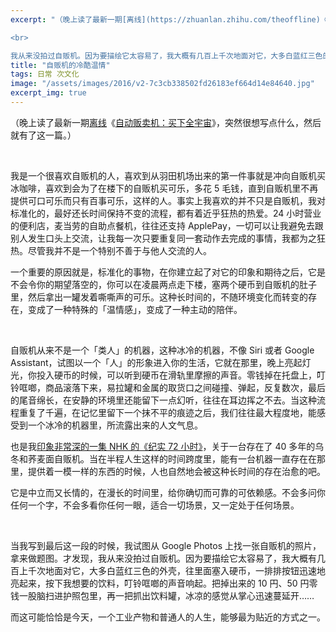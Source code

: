 ```yaml
---
excerpt: "（晚上读了最新一期[离线](https://zhuanlan.zhihu.com/theoffline)《[自动贩卖机：买下全宇宙](https://the-offline.com/issue/31/)》，突然很想写点什么，然后就有了这一篇。）

<br>

我从来没拍过自贩机。因为要描绘它太容易了，我大概有几百上千次地面对它，大多白蓝红三色的外壳，往里面塞入硬币，一排排按钮迅速地亮起来，按下我想要的饮料，叮铃哐啷的声音响起。把掉出来的 10 円、50 円零钱一股脑扫进护照包里，再一把抓出饮料罐，冰凉的感觉从掌心迅速蔓延开…"
title: "自贩机的冷酷温情"
tags: 日常 次文化
image: "/assets/images/2016/v2-7c3cb338502fd26183ef664d14e84640.jpg"
excerpt_img: true
---
```


（晚上读了最新一期[离线](https://zhuanlan.zhihu.com/theoffline)《[自动贩卖机：买下全宇宙](https://the-offline.com/issue/31/)》，突然很想写点什么，然后就有了这一篇。）

<br>

我是一个很喜欢自贩机的人，喜欢到从羽田机场出来的第一件事就是冲向自贩机买冰咖啡，喜欢到会为了在楼下的自贩机买可乐，多花 5 毛钱，直到自贩机里不再提供可口可乐而只有百事可乐，这样的人。事实上我喜欢的并不只是自贩机，我对标准化的，最好还长时间保持不变的流程，都有着近乎狂热的热爱。24 小时营业的便利店，麦当劳的自助点餐机，往往还支持 ApplePay，一切可以让我避免去跟别人发生口头上交流，让我每一次只要重复同一套动作去完成的事情，我都为之狂热。尽管我并不是一个特别不善于与他人交流的人。

一个重要的原因就是，标准化的事物，在你建立起了对它的印象和期待之后，它是不会令你的期望落空的，你可以在凌晨两点走下楼，塞两个硬币到自贩机的肚子里，然后拿出一罐发着嘶嘶声的可乐。这种长时间的，不随环境变化而转变的存在，变成了一种特殊的「温情感」，变成了一种主动的陪伴。

<br>

自贩机从来不是一个「类人」的机器，这种冰冷的机器，不像 Siri 或者 Google Assistant，试图以一个「人」的形象进入你的生活，它就在那里，晚上亮起灯光，你投入硬币的时候，可以听到硬币在滑轨里摩擦的声音。零钱掉在托盘上，叮铃哐啷，商品滚落下来，易拉罐和金属的取货口之间碰撞、弹起，反复数次，最后的尾音绵长，在安静的环境里还能留下一点幻听，往往在耳边挥之不去。当这种流程重复了千遍，在记忆里留下一个抹不平的痕迹之后，我们往往最大程度地，能感受到一个冰冷的机器里，所流露出来的人文气息。

也是我[印象非常深的一集 NHK 的《纪实 72 小时》](https://www.bilibili.com/video/av4702272/)，关于一台存在了 40 多年的乌冬和荞麦面自贩机。当在半程人生这样的时间跨度里，能有一台机器一直存在在那里，提供着一模一样的东西的时候，人也自然地会被这种长时间的存在治愈的吧。

它是中立而又长情的，在漫长的时间里，给你确切而可靠的可依赖感。不会多问你任何一个字，不会多看你任何一眼，适合一切场景，又一定处于任何场景。

<br>

当我写到最后这一段的时候，我试图从 Google Photos 上找一张自贩机的照片，拿来做题图。才发现，我从来没拍过自贩机。因为要描绘它太容易了，我大概有几百上千次地面对它，大多白蓝红三色的外壳，往里面塞入硬币，一排排按钮迅速地亮起来，按下我想要的饮料，叮铃哐啷的声音响起。把掉出来的 10 円、50 円零钱一股脑扫进护照包里，再一把抓出饮料罐，冰凉的感觉从掌心迅速蔓延开……

而这可能恰恰是今天，一个工业产物和普通人的人生，能够最为贴近的方式之一。
